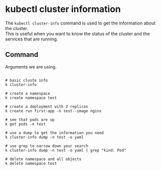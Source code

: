 # kubectl cluster information

The `kubectl cluster-info` command is used to get the information about the cluster.  
This is useful when you want to know the status of the cluster and the services that are running.

## Command

Arguments we are using.

```shell

# basic cluste info
k cluster-info 

# create a namespace
k create namespace test 

# create a deployment with 2 replicas
k create run first-app -n test--image nginx 

# see that pods are up
k get pods -n test

# use a dump to get the information you need
k cluster-info dump -n test -o yaml

# use grep to narrow down your search
k cluster-info dump -n test -o yaml | grep "kind: Pod"

# delete namespace and all objects
k delete namespace test


```
